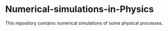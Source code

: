 # Numerical-simulations-in-Physics
This repository contains numerical simulations of some physical processes.
